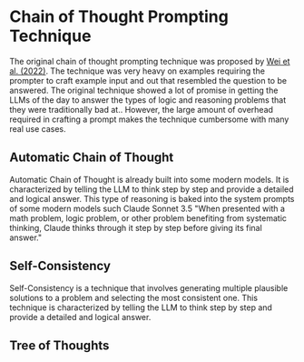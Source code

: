 # Chain of Thought Prompting Technique

The original chain of thought prompting technique was proposed by [Wei et al. (2022)](https://arxiv.org/abs/2201.11903). The technique was very heavy on examples requiring the prompter to craft example input and out that resembled the question to be answered. The original technique showed a lot of promise in getting the LLMs of the day to answer the types of logic and reasoning problems that they were traditionally bad at.. However, the large amount of overhead required in crafting a prompt makes the technique cumbersome with many real use cases.

## Automatic Chain of Thought

Automatic Chain of Thought is already built into some modern models. It is characterized by telling the LLM to think step by step and provide a detailed and logical answer. This type of reasoning is baked into the system prompts of some modern models such Claude Sonnet 3.5 "When presented with a math problem, logic problem, or other problem benefiting from systematic thinking, Claude thinks through it step by step before giving its final answer."

## Self-Consistency

Self-Consistency is a technique that involves generating multiple plausible solutions to a problem and selecting the most consistent one. This technique is characterized by telling the LLM to think step by step and provide a detailed and logical answer.

## Tree of Thoughts